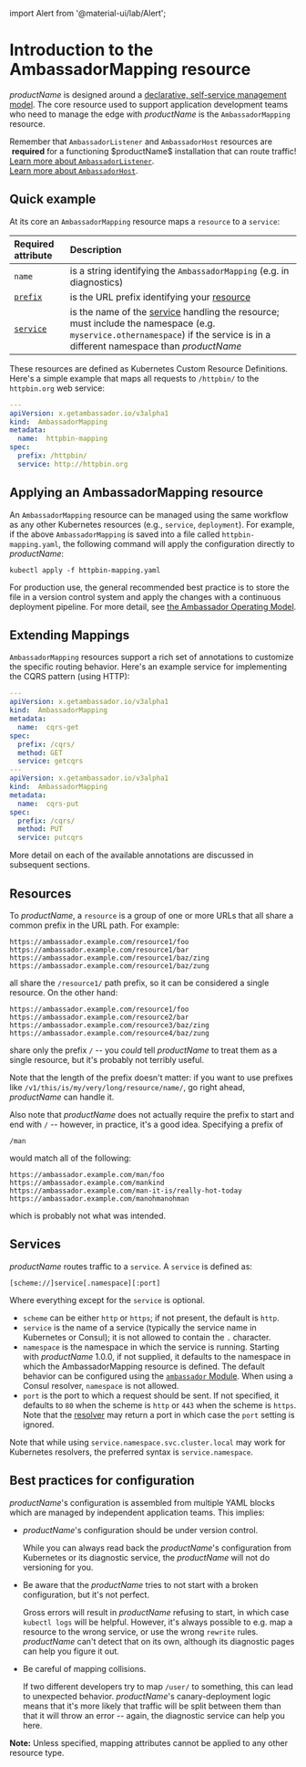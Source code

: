 import Alert from '@material-ui/lab/Alert';

# Introduction to the AmbassadorMapping resource

$productName$ is designed around a [declarative, self-service management model](../../concepts/gitops-continuous-delivery). The core resource used to support application development teams who need to manage the edge with $productName$ is the `AmbassadorMapping` resource.

<Alert severity="warning">
  Remember that <code>AmbassadorListener</code> and <code>AmbassadorHost</code> resources are
  &nbsp;<b>required</b>&nbsp;for a functioning $productName$ installation that can route traffic!<br/>
  <a href="../../running/ambassadorlistener">Learn more about <code>AmbassadorListener</code></a>.<br/>
  <a href="../../running/host-crd">Learn more about <code>AmbassadorHost</code></a>.
</Alert>

## Quick example

At its core an `AmbassadorMapping` resource maps a `resource` to a `service`:

| Required attribute        | Description               |
| :------------------------ | :------------------------ |
| `name`                    | is a string identifying the `AmbassadorMapping` (e.g. in diagnostics) |
| [`prefix`](#resources)    | is the URL prefix identifying your [resource](#resources) |
| [`service`](#services)    | is the name of the [service](#services) handling the resource; must include the namespace (e.g. `myservice.othernamespace`) if the service is in a different namespace than $productName$ |

These resources are defined as Kubernetes Custom Resource Definitions. Here's a simple example that maps all requests to `/httpbin/` to the `httpbin.org` web service:

```yaml
---
apiVersion: x.getambassador.io/v3alpha1
kind:  AmbassadorMapping
metadata:
  name:  httpbin-mapping
spec:
  prefix: /httpbin/
  service: http://httpbin.org
```

## Applying an AmbassadorMapping resource

An `AmbassadorMapping` resource can be managed using the same workflow as any other Kubernetes resources (e.g., `service`, `deployment`). For example, if the above `AmbassadorMapping` is saved into a file called `httpbin-mapping.yaml`, the following command will apply the configuration directly to $productName$:

```
kubectl apply -f httpbin-mapping.yaml
```

For production use, the general recommended best practice is to store the file in a version control system and apply the changes with a continuous deployment pipeline. For more detail, see [the Ambassador Operating Model](../../concepts/gitops-continuous-delivery).

## Extending Mappings

`AmbassadorMapping` resources support a rich set of annotations to customize the specific routing behavior.  Here's an example service for implementing the CQRS pattern (using HTTP):

```yaml
---
apiVersion: x.getambassador.io/v3alpha1
kind:  AmbassadorMapping
metadata:
  name:  cqrs-get
spec:
  prefix: /cqrs/
  method: GET
  service: getcqrs
---
apiVersion: x.getambassador.io/v3alpha1
kind:  AmbassadorMapping
metadata:
  name:  cqrs-put
spec:
  prefix: /cqrs/
  method: PUT
  service: putcqrs
```

More detail on each of the available annotations are discussed in subsequent sections.

## Resources

To $productName$, a `resource` is a group of one or more URLs that all share a common prefix in the URL path. For example:

```
https://ambassador.example.com/resource1/foo
https://ambassador.example.com/resource1/bar
https://ambassador.example.com/resource1/baz/zing
https://ambassador.example.com/resource1/baz/zung
```

all share the `/resource1/` path prefix, so it can be considered a single resource. On the other hand:

```
https://ambassador.example.com/resource1/foo
https://ambassador.example.com/resource2/bar
https://ambassador.example.com/resource3/baz/zing
https://ambassador.example.com/resource4/baz/zung
```

share only the prefix `/` -- you _could_ tell $productName$ to treat them as a single resource, but it's probably not terribly useful.

Note that the length of the prefix doesn't matter: if you want to use prefixes like `/v1/this/is/my/very/long/resource/name/`, go right ahead, $productName$ can handle it.

Also note that $productName$ does not actually require the prefix to start and end with `/` -- however, in practice, it's a good idea. Specifying a prefix of

```
/man
```

would match all of the following:

```
https://ambassador.example.com/man/foo
https://ambassador.example.com/mankind
https://ambassador.example.com/man-it-is/really-hot-today
https://ambassador.example.com/manohmanohman
```

which is probably not what was intended.

## Services

$productName$ routes traffic to a `service`. A `service` is defined as:

```
[scheme://]service[.namespace][:port]
```

Where everything except for the `service` is optional.

- `scheme` can be either `http` or `https`; if not present, the default is `http`.
- `service` is the name of a service (typically the service name in Kubernetes or Consul); it is not allowed to contain the `.` character.
- `namespace` is the namespace in which the service is running. Starting with $productName$ 1.0.0, if not supplied, it defaults to the namespace in which the AmbassadorMapping resource is defined. The default behavior can be configured using the [`ambassador` Module](../../running/ambassador). When using a Consul resolver, `namespace` is not allowed.
- `port` is the port to which a request should be sent. If not specified, it defaults to `80` when the scheme is `http` or `443` when the scheme is `https`. Note that the [resolver](../../running/resolvers) may return a port in which case the `port` setting is ignored.

Note that while using `service.namespace.svc.cluster.local` may work for Kubernetes resolvers, the preferred syntax is `service.namespace`.

## Best practices for configuration

$productName$'s configuration is assembled from multiple YAML blocks which are managed by independent application teams. This implies:

- $productName$'s configuration should be under version control.

    While you can always read back the $productName$'s configuration from Kubernetes or its diagnostic service, the $productName$ will not do versioning for you.

- Be aware that the $productName$ tries to not start with a broken configuration, but it's not perfect.

    Gross errors will result in $productName$ refusing to start, in which case `kubectl logs` will be helpful. However, it's always possible to e.g. map a resource to the wrong service, or use the wrong `rewrite` rules. $productName$ can't detect that on its own, although its diagnostic pages can help you figure it out.

- Be careful of mapping collisions.

    If two different developers try to map `/user/` to something, this can lead to unexpected behavior. $productName$'s canary-deployment logic means that it's more likely that traffic will be split between them than that it will throw an error -- again, the diagnostic service can help you here.

**Note:** Unless specified, mapping attributes cannot be applied to any other resource type.
